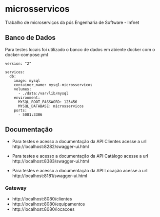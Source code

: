 # microsservicos
Trabalho de microserviços da pós Engenharia de Software - Infnet

## Banco de Dados

Para testes locais foi utilizado o banco de dados em abiente docker com o docker-compose.yml

~~~
version: "2"

services:
  db:
    image: mysql
    container_name: mysql-microsservicos
    volumes:
      - ./data:/var/lib/mysql
    environment:
      MYSQL_ROOT_PASSWORD: 123456
      MYSQL_DATABASE: microsservicos
    ports:
      - 5001:3306
~~~



## Documentação

- Para testes e acesso a documentação da API Clientes acesse a url http://localhost:8282/swagger-ui.html

- Para testes e acesso a documentação da API Catálogo acesse a url http://localhost:8383/swagger-ui.html

- Para testes e acesso a documentação da API Locação acesse a url http://localhost:8181/swagger-ui.html

### Gateway

 - http://localhost:8080/clientes
 - http://localhost:8080/equipamentos
 - http://localhost:8080/locacoes

